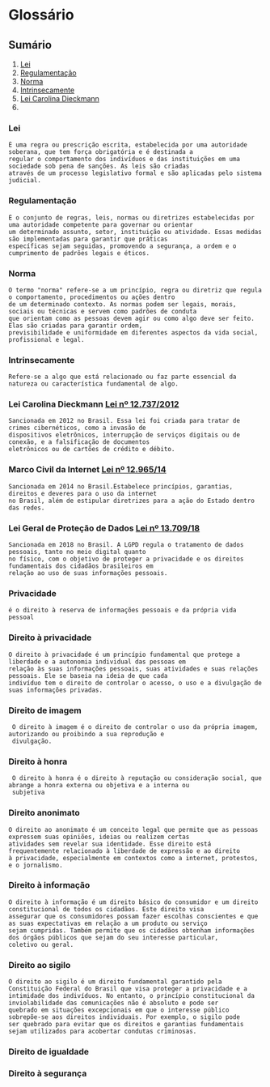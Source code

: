 # Glossário

## Sumário
1. [Lei](#Lei)
2. [Regulamentação](#Regulamentação)
3. [Norma](#Norma)
4. [Intrinsecamente](#Intrinsecamente)
5. [Lei Carolina Dieckmann](#LeiCarolinaDieckmann)
6. 


### Lei
    É uma regra ou prescrição escrita, estabelecida por uma autoridade soberana, que tem força obrigatória e é destinada a 
    regular o comportamento dos indivíduos e das instituições em uma sociedade sob pena de sanções. As leis são criadas 
    através de um processo legislativo formal e são aplicadas pelo sistema judicial. 
    
### Regulamentação
    É o conjunto de regras, leis, normas ou diretrizes estabelecidas por uma autoridade competente para governar ou orientar 
    um determinado assunto, setor, instituição ou atividade. Essas medidas são implementadas para garantir que práticas 
    específicas sejam seguidas, promovendo a segurança, a ordem e o cumprimento de padrões legais e éticos.
    
### Norma
    O termo "norma" refere-se a um princípio, regra ou diretriz que regula o comportamento, procedimentos ou ações dentro
    de um determinado contexto. As normas podem ser legais, morais, sociais ou técnicas e servem como padrões de conduta 
    que orientam como as pessoas devem agir ou como algo deve ser feito. Elas são criadas para garantir ordem, 
    previsibilidade e uniformidade em diferentes aspectos da vida social, profissional e legal.
    
### Intrinsecamente
    Refere-se a algo que está relacionado ou faz parte essencial da natureza ou característica fundamental de algo.
    
### Lei Carolina Dieckmann [Lei nº 12.737/2012](https://www.planalto.gov.br/ccivil_03/_ato2011-2014/2012/lei/l12737.htm)
    Sancionada em 2012 no Brasil. Essa lei foi criada para tratar de crimes cibernéticos, como a invasão de 
    dispositivos eletrônicos, interrupção de serviços digitais ou de conexão, e a falsificação de documentos 
    eletrônicos ou de cartões de crédito e débito. 
    
### Marco Civil da Internet [Lei nº 12.965/14](https://www.planalto.gov.br/ccivil_03/_ato2011-2014/2014/lei/l12965.htm)
    Sancionada em 2014 no Brasil.Estabelece princípios, garantias, direitos e deveres para o uso da internet
    no Brasil, além de estipular diretrizes para a ação do Estado dentro das redes. 
    
### Lei Geral de Proteção de Dados [Lei nº 13.709/18](https://www.planalto.gov.br/ccivil_03/_ato2015-2018/2018/lei/L13709.htm)
    Sancionada em 2018 no Brasil. A LGPD regula o tratamento de dados pessoais, tanto no meio digital quanto
    no físico, com o objetivo de proteger a privacidade e os direitos fundamentais dos cidadãos brasileiros em 
    relação ao uso de suas informações pessoais.
    
### Privacidade
    é o direito à reserva de informações pessoais e da própria vida pessoal
    
### Direito à privacidade
    O direito à privacidade é um princípio fundamental que protege a liberdade e a autonomia individual das pessoas em 
    relação às suas informações pessoais, suas atividades e suas relações pessoais. Ele se baseia na ideia de que cada 
    indivíduo tem o direito de controlar o acesso, o uso e a divulgação de suas informações privadas.
    
### Direito de imagem
     O direito à imagem é o direito de controlar o uso da própria imagem, autorizando ou proibindo a sua reprodução e 
     divulgação. 

### Direito à honra
     O direito à honra é o direito à reputação ou consideração social, que abrange a honra externa ou objetiva e a interna ou 
     subjetiva

### Direito anonimato
    O direito ao anonimato é um conceito legal que permite que as pessoas expressem suas opiniões, ideias ou realizem certas 
    atividades sem revelar sua identidade. Esse direito está frequentemente relacionado à liberdade de expressão e ao direito 
    à privacidade, especialmente em contextos como a internet, protestos, e o jornalismo.

### Direito à informação
    O direito à informação é um direito básico do consumidor e um direito constitucional de todos os cidadãos. Este direito visa
    assegurar que os consumidores possam fazer escolhas conscientes e que as suas expectativas em relação a um produto ou serviço
    sejam cumpridas. Também permite que os cidadãos obtenham informações dos órgãos públicos que sejam do seu interesse particular,
    coletivo ou geral. 

### Direito ao sigilo
    O direito ao sigilo é um direito fundamental garantido pela Constituição Federal do Brasil que visa proteger a privacidade e a 
    intimidade dos indivíduos. No entanto, o princípio constitucional da inviolabilidade das comunicações não é absoluto e pode ser 
    quebrado em situações excepcionais em que o interesse público sobrepõe-se aos direitos individuais. Por exemplo, o sigilo pode 
    ser quebrado para evitar que os direitos e garantias fundamentais sejam utilizados para acobertar condutas criminosas.

### Direito de igualdade

### Direito à segurança

